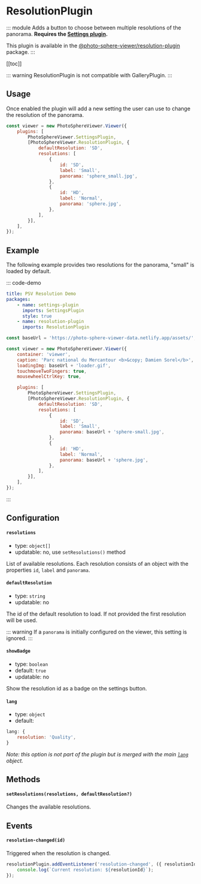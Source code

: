 # ResolutionPlugin

<Badges module="resolution-plugin"/>

::: module
<ApiButton page="modules/ResolutionPlugin.html"/>
Adds a button to choose between multiple resolutions of the panorama. **Requires the [Settings plugin](./settings.md).**

This plugin is available in the [@photo-sphere-viewer/resolution-plugin](https://www.npmjs.com/package/@photo-sphere-viewer/resolution-plugin) package.
:::

[[toc]]

::: warning
ResolutionPlugin is not compatible with GalleryPlugin.
:::

## Usage

Once enabled the plugin will add a new setting the user can use to change the resolution of the panorama.

```js
const viewer = new PhotoSphereViewer.Viewer({
    plugins: [
        PhotoSphereViewer.SettingsPlugin,
        [PhotoSphereViewer.ResolutionPlugin, {
            defaultResolution: 'SD',
            resolutions: [
                {
                    id: 'SD',
                    label: 'Small',
                    panorama: 'sphere_small.jpg',
                },
                {
                    id: 'HD',
                    label: 'Normal',
                    panorama: 'sphere.jpg',
                },
            ],
        }],
    ],
});
```

## Example

The following example provides two resolutions for the panorama, "small" is loaded by default.

::: code-demo

```yaml
title: PSV Resolution Demo
packages:
    - name: settings-plugin
      imports: SettingsPlugin
      style: true
    - name: resolution-plugin
      imports: ResolutionPlugin
```

```js
const baseUrl = 'https://photo-sphere-viewer-data.netlify.app/assets/';

const viewer = new PhotoSphereViewer.Viewer({
    container: 'viewer',
    caption: 'Parc national du Mercantour <b>&copy; Damien Sorel</b>',
    loadingImg: baseUrl + 'loader.gif',
    touchmoveTwoFingers: true,
    mousewheelCtrlKey: true,

    plugins: [
        PhotoSphereViewer.SettingsPlugin,
        [PhotoSphereViewer.ResolutionPlugin, {
            defaultResolution: 'SD',
            resolutions: [
                {
                    id: 'SD',
                    label: 'Small',
                    panorama: baseUrl + 'sphere-small.jpg',
                },
                {
                    id: 'HD',
                    label: 'Normal',
                    panorama: baseUrl + 'sphere.jpg',
                },
            ],
        }],
    ],
});
```

:::

## Configuration

#### `resolutions`

-   type: `object[]`
-   updatable: no, use `setResolutions()` method

List of available resolutions. Each resolution consists of an object with the properties `id`, `label` and `panorama`.

#### `defaultResolution`

-   type: `string`
-   updatable: no

The id of the default resolution to load. If not provided the first resolution will be used.

::: warning
If a `panorama` is initially configured on the viewer, this setting is ignored.
:::

#### `showBadge`

-   type: `boolean`
-   default: `true`
-   updatable: no

Show the resolution id as a badge on the settings button.

#### `lang`

-   type: `object`
-   default:

```js
lang: {
    resolution: 'Quality',
}
```

_Note: this option is not part of the plugin but is merged with the main [`lang`](../guide/config.md#lang) object._

## Methods

#### `setResolutions(resolutions, defaultResolution?)`

Changes the available resolutions.

## Events

#### `resolution-changed(id)`

Triggered when the resolution is changed.

```js
resolutionPlugin.addEventListener('resolution-changed', ({ resolutionId }) => {
    console.log(`Current resolution: ${resolutionId}`);
});
```
